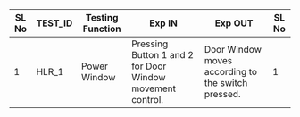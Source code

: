 | **SL No** | **TEST_ID**                                              | **Testing Function** | **Exp IN**  | **Exp OUT**    |**SL No**  |    
|-----------|----------------------------------------------------------|----------------------|-------------|----------------|-----------|
|1 |	HLR_1 | Power Window | Pressing Button 1 and 2 for Door Window movement control.|	Door Window moves according to the switch pressed.|	1 |
